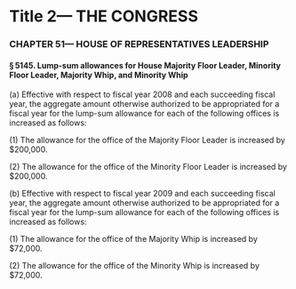 
# Title 2— THE CONGRESS
### CHAPTER 51— HOUSE OF REPRESENTATIVES LEADERSHIP
#### § 5145. Lump-sum allowances for House Majority Floor Leader, Minority Floor Leader, Majority Whip, and Minority Whip

(a) Effective with respect to fiscal year 2008 and each succeeding fiscal year, the aggregate amount otherwise authorized to be appropriated for a fiscal year for the lump-sum allowance for each of the following offices is increased as follows:

(1) The allowance for the office of the Majority Floor Leader is increased by $200,000.

(2) The allowance for the office of the Minority Floor Leader is increased by $200,000.

(b) Effective with respect to fiscal year 2009 and each succeeding fiscal year, the aggregate amount otherwise authorized to be appropriated for a fiscal year for the lump-sum allowance for each of the following offices is increased as follows:

(1) The allowance for the office of the Majority Whip is increased by $72,000.

(2) The allowance for the office of the Minority Whip is increased by $72,000.
